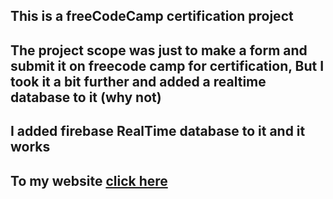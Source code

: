 ## This is a freeCodeCamp certification project

## The project scope was just to make a form and submit it on freecode camp for certification, But I took it a bit further and added a realtime database to it (why not)

## I added firebase RealTime database to it and it works

## To my website [click here](https://uchihadsenju.github.io/SurveyForm-FreeCodeCamp/)
